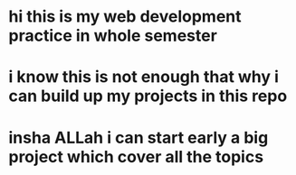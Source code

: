 # hi this is my web development practice in whole semester 
# i know this is not enough that why i can build up my projects in this repo 
# insha ALLah i can start early a big project which cover all the topics
